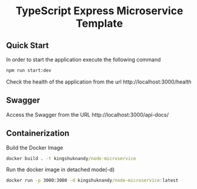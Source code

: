 <html><center><h1>TypeScript Express Microservice Template</h1></center></html>

## Quick Start

In order to start the application execute the following command

```cmd
npm run start:dev
```

Check the health of the application from the url http://localhost:3000/health

## Swagger

Access the Swagger from the URL http://localhost:3000/api-docs/

## Containerization

Build the Docker Image

```cmd
docker build . -t kingshuknandy/node-microservice
```

Run the docker image in detached mode(-d)

```cmd
docker run -p 3000:3000 -d kingshuknandy/node-microservice:latest
```
